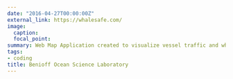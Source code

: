```yaml
---
date: "2016-04-27T00:00:00Z"
external_link: https://whalesafe.com/
image:
  caption: 
  focal_point: 
summary: Web Map Application created to visualize vessel traffic and whale presence in the Santa Barbara channel and the Channel Islands National Marine Sanctuary (CINMS).
tags:
- coding
title: Benioff Ocean Science Laboratory
---
```


